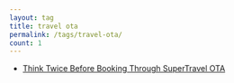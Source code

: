 ```yaml
---
layout: tag
title: travel ota
permalink: /tags/travel-ota/
count: 1
---
```


- [Think Twice Before Booking Through SuperTravel OTA](https://ansonliu.com/2023/05/supertravel-booking-ota/)

